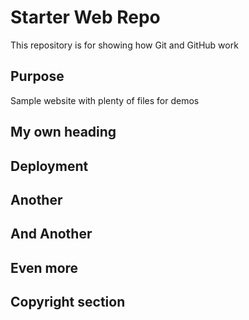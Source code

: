 # Starter Web Repo

This repository is for showing how Git and GitHub work

## Purpose

Sample website with plenty of files for demos

## My own heading

## Deployment

## Another

## And Another

## Even more

## Copyright section